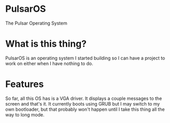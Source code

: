 # PulsarOS
The Pulsar Operating System

# What is this thing?
PulsarOS is an operating system I started building so I can have a project to work on either when I have nothing to do.

# Features
So far, all this OS has is a VGA driver. It displays a couple messages to the screen and that's it. It currently boots using GRUB but I may switch to my own bootloader, but that probably won't happen until I take this thing all the way to long mode.
